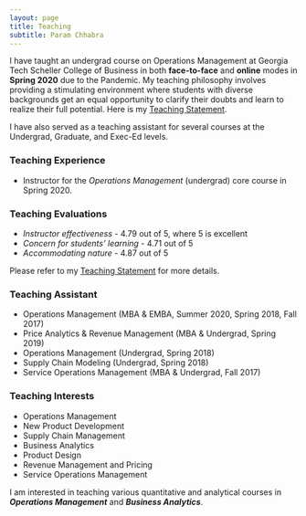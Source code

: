 ```yaml
---
layout: page
title: Teaching
subtitle: Param Chhabra
---
```


I have taught an undergrad course on Operations Management at Georgia Tech Scheller College of Business in both **face-to-face** and **online** modes in **Spring 2020** due to the Pandemic. My teaching philosophy involves providing a stimulating environment where students with diverse backgrounds get an equal opportunity to clarify their doubts and learn to realize their full potential. Here is my [Teaching Statement](https://drive.google.com/file/d/1HySroIrA78BWHwNt41104Z45hRUpCinM/view?usp=sharing).

I have also served as a teaching assistant for several courses at the Undergrad, Graduate, and Exec-Ed levels.

### Teaching Experience

* Instructor for the *Operations Management* (undergrad) core course in Spring 2020.

### Teaching Evaluations

* *Instructor effectiveness* - 4.79 out of 5, where 5 is excellent
* *Concern for students’ learning* - 4.71 out of 5
* *Accommodating nature* - 4.87 out of 5

Please refer to my [Teaching Statement](https://drive.google.com/file/d/1HySroIrA78BWHwNt41104Z45hRUpCinM/view?usp=sharing) for more details.

### Teaching Assistant

* Operations Management (MBA & EMBA, Summer 2020, Spring 2018, Fall 2017)
* Price Analytics & Revenue Management (MBA & Undergrad, Spring 2019)
* Operations Management (Undergrad, Spring 2018)
* Supply Chain Modeling (Undergrad, Spring 2018)
* Service Operations Management (MBA & Undergrad, Fall 2017)

### Teaching Interests
  * Operations Management   
  * New Product Development
  * Supply Chain Management
  * Business Analytics
  * Product Design
  * Revenue Management and Pricing
  * Service Operations Management

I am interested in teaching various quantitative and analytical courses in ***Operations Management*** and ***Business Analytics***.

